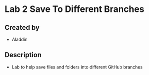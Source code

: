 # Lab 2 Save To Different Branches

## Created by
- Aladdin

## Description
- Lab to help save files and folders into different GitHub branches
